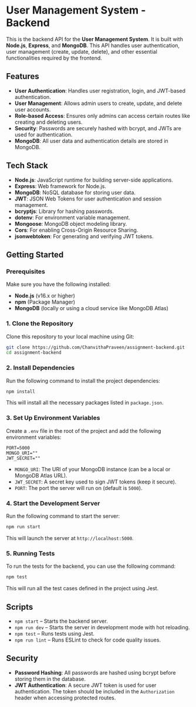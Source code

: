 # User Management System - Backend

This is the backend API for the **User Management System**. It is built with **Node.js**, **Express**, and **MongoDB**. This API handles user authentication, user management (create, update, delete), and other essential functionalities required by the frontend.

## Features

- **User Authentication**: Handles user registration, login, and JWT-based authentication.
- **User Management**: Allows admin users to create, update, and delete user accounts.
- **Role-based Access**: Ensures only admins can access certain routes like creating and deleting users.
- **Security**: Passwords are securely hashed with bcrypt, and JWTs are used for authentication.
- **MongoDB**: All user data and authentication details are stored in MongoDB.

## Tech Stack

- **Node.js**: JavaScript runtime for building server-side applications.
- **Express**: Web framework for Node.js.
- **MongoDB**: NoSQL database for storing user data.
- **JWT**: JSON Web Tokens for user authentication and session management.
- **bcryptjs**: Library for hashing passwords.
- **dotenv**: For environment variable management.
- **Mongoose**: MongoDB object modeling library.
- **Cors**: For enabling Cross-Origin Resource Sharing.
- **jsonwebtoken**: For generating and verifying JWT tokens.

## Getting Started

### Prerequisites

Make sure you have the following installed:

- **Node.js** (v16.x or higher)
- **npm** (Package Manager)
- **MongoDB** (locally or using a cloud service like MongoDB Atlas)

### 1. Clone the Repository

Clone this repository to your local machine using Git:

```bash
git clone https://github.com/ChanvithaPraveen/assignment-backend.git
cd assignment-backend
```

### 2. Install Dependencies

Run the following command to install the project dependencies:

```bash
npm install
```

This will install all the necessary packages listed in `package.json`.

### 3. Set Up Environment Variables

Create a `.env` file in the root of the project and add the following environment variables:

```env
PORT=5000
MONGO_URI=""
JWT_SECRET=""
```

- `MONGO_URI`: The URI of your MongoDB instance (can be a local or MongoDB Atlas URL).
- `JWT_SECRET`: A secret key used to sign JWT tokens (keep it secure).
- `PORT`: The port the server will run on (default is `5000`).

### 4. Start the Development Server

Run the following command to start the server:

```bash
npm run start
```

This will launch the server at `http://localhost:5000`.

### 5. Running Tests

To run the tests for the backend, you can use the following command:

```bash
npm test
```

This will run all the test cases defined in the project using Jest.

## Scripts

- `npm start` – Starts the backend server.
- `npm run dev` – Starts the server in development mode with hot reloading.
- `npm test` – Runs tests using Jest.
- `npm run lint` – Runs ESLint to check for code quality issues.

## Security

- **Password Hashing**: All passwords are hashed using bcrypt before storing them in the database.
- **JWT Authentication**: A secure JWT token is used for user authentication. The token should be included in the `Authorization` header when accessing protected routes.
